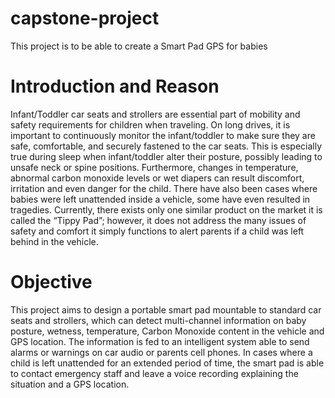 # capstone-project
This project is to be able to create a Smart Pad GPS for babies

# Introduction and Reason
Infant/Toddler car seats and strollers are essential part of mobility and safety requirements for children when traveling. On long drives, it is important to continuously monitor the infant/toddler to make sure they are safe, comfortable, and securely fastened to the car seats. This is especially true  during sleep when infant/toddler alter their posture, possibly leading to unsafe neck or spine positions. Furthermore, changes in temperature, abnormal carbon monoxide levels or wet diapers can result discomfort, irritation and even danger for the child.  There have also been cases where babies were left unattended inside a vehicle, some have even resulted in tragedies. Currently, there exists only one similar product on the market it is called the “Tippy Pad”; however, it does not address the many issues of safety and comfort it simply functions to alert parents if a child was left behind in the vehicle.  

# Objective
This project aims to design a portable smart pad mountable to standard car seats and strollers, which can detect  multi-channel information on baby posture, wetness, temperature, Carbon Monoxide content in the vehicle and GPS location. The information is fed to an intelligent system able to send alarms or warnings on car audio or parents cell phones. In cases where a child is left unattended for an extended period of time, the smart pad is able to contact emergency staff and leave a voice recording explaining the situation and a GPS location. 
